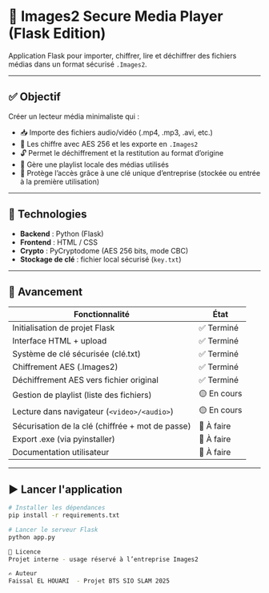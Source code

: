 # 🔐 Images2 Secure Media Player (Flask Edition)

Application Flask pour importer, chiffrer, lire et déchiffrer des fichiers médias dans un format sécurisé `.Images2`.

---

## ✅ Objectif

Créer un lecteur média minimaliste qui :

- 📥 Importe des fichiers audio/vidéo (.mp4, .mp3, .avi, etc.)
- 🔐 Les chiffre avec AES 256 et les exporte en `.Images2`
- 🔓 Permet le déchiffrement et la restitution au format d’origine
- 🎵 Gère une playlist locale des médias utilisés
- 🧠 Protège l’accès grâce à une clé unique d’entreprise (stockée ou entrée à la première utilisation)

---

## 🧠 Technologies

- **Backend** : Python (Flask)
- **Frontend** : HTML / CSS
- **Crypto** : PyCryptodome (AES 256 bits, mode CBC)
- **Stockage de clé** : fichier local sécurisé (`key.txt`)

---

## 🚧 Avancement

| Fonctionnalité                                  | État         |
|-------------------------------------------------|--------------|
| Initialisation de projet Flask                  | ✅ Terminé    |
| Interface HTML + upload                         | ✅ Terminé    |
| Système de clé sécurisée (clé.txt)              | ✅ Terminé    |
| Chiffrement AES (.Images2)                      | ✅ Terminé    |
| Déchiffrement AES vers fichier original         | ✅ Terminé    |
| Gestion de playlist (liste des fichiers)        | 🟡 En cours   |
| Lecture dans navigateur (`<video>/<audio>`)     | 🟡 En cours   |
| Sécurisation de la clé (chiffrée + mot de passe)| 🔲 À faire    |
| Export .exe (via pyinstaller)                   | 🔲 À faire    |
| Documentation utilisateur                       | 🔲 À faire    |

---

## ▶️ Lancer l'application

```bash
# Installer les dépendances
pip install -r requirements.txt

# Lancer le serveur Flask
python app.py

📜 Licence
Projet interne - usage réservé à l’entreprise Images2

✍️ Auteur
Faissal EL HOUARI  - Projet BTS SIO SLAM 2025

